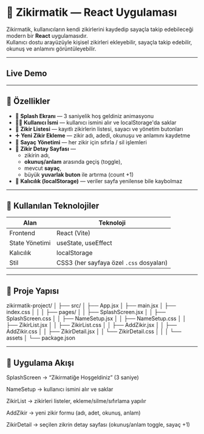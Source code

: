 # 🕋 Zikirmatik — React Uygulaması

Zikirmatik, kullanıcıların kendi zikirlerini kaydedip sayaçla takip edebileceği modern bir **React** uygulamasıdır.  
Kullanıcı dostu arayüzüyle kişisel zikirleri ekleyebilir, sayaçla takip edebilir, okunuş ve anlamını görüntüleyebilir.

---

## Live Demo


---


## 🚀 Özellikler

- 🌿 **Splash Ekranı** — 3 saniyelik hoş geldiniz animasyonu  
- 🧑‍💻 **Kullanıcı İsmi** — kullanıcı ismini alır ve localStorage'da saklar  
- 📿 **Zikir Listesi** — kayıtlı zikirlerin listesi, sayacı ve yönetim butonları  
- ➕ **Yeni Zikir Ekleme** — zikir adı, adedi, okunuşu ve anlamını kaydetme  
- 🔄 **Sayaç Yönetimi** — her zikir için sıfırla / sil işlemleri  
- 🧭 **Zikir Detay Sayfası** —  
  - zikirin adı,  
  - **okunuş/anlam** arasında geçiş (toggle),  
  - mevcut **sayaç**,  
  - büyük **yuvarlak buton** ile artırma (count +1)  
- 💾 **Kalıcılık (localStorage)** — veriler sayfa yenilense bile kaybolmaz  

---

## 🧩 Kullanılan Teknolojiler

| Alan | Teknoloji |
|------|------------|
| Frontend | React (Vite) |
| State Yönetimi | useState, useEffect |
| Kalıcılık | localStorage |
| Stil | CSS3 (her sayfaya özel `.css` dosyaları) |

---

## 📁 Proje Yapısı

zikirmatik-project/
│
├── src/
│ ├── App.jsx
│ ├── main.jsx
│ ├── index.css
│ │
│ ├── pages/
│ │ ├── SplashScreen.jsx
│ │ ├── SplashScreen.css
│ │ ├── NameSetup.jsx
│ │ ├── NameSetup.css
│ │ ├── ZikirList.jsx
│ │ ├── ZikirList.css
│ │ ├── AddZikir.jsx
│ │ ├── AddZikir.css
│ │ ├── ZikirDetail.jsx
│ │ └── ZikirDetail.css
│ │
│ └── assets
│
└── package.json

---

## 🧠 Uygulama Akışı

SplashScreen → “Zikirmatiğe Hoşgeldiniz” (3 saniye)

NameSetup → kullanıcı ismini alır ve saklar

ZikirList → zikirleri listeler, ekleme/silme/sıfırlama yapılır

AddZikir → yeni zikir formu (adı, adet, okunuş, anlam)

ZikirDetail → seçilen zikrin detay sayfası (okunuş/anlam toggle, sayaç +1)

